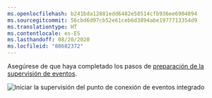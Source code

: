 ```yaml
---
ms.openlocfilehash: b241bda12881edd6482e58514cfb936ee6904894
ms.sourcegitcommit: 56cbd6d97cb52e61ceb6d3894abe1977713354d9
ms.translationtype: HT
ms.contentlocale: es-ES
ms.lasthandoff: 08/20/2020
ms.locfileid: "88682372"
---
```

Asegúrese de que haya completado los pasos de [preparación de la supervisión de eventos](../../../detect-motion-emit-events-quickstart.md#prepare-to-monitor-events).

![Iniciar la supervisión del punto de conexión de eventos integrado](../../../media/quickstarts/start-monitoring-iothub-events.png)

